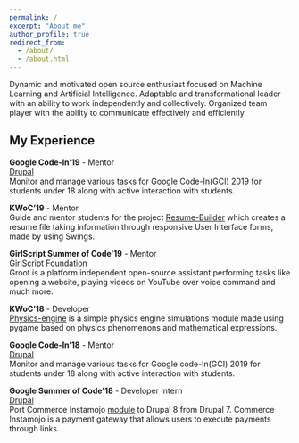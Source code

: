 ```yaml
---
permalink: /
excerpt: "About me"
author_profile: true
redirect_from: 
  - /about/
  - /about.html
---
```

Dynamic and motivated open source enthusiast focused on Machine Learning and Artificial Intelligence. Adaptable and transformational leader with an ability to work independently and collectively. Organized team player with the ability to communicate effectively and efficiently.


My Experience
-------------
**Google Code-In’19** - Mentor  
[Drupal](https://www.drupal.org)  
Monitor and manage various tasks for Google Code-In(GCI) 2019 for students under 18
along with active interaction with students.

**KWoC’19** - Mentor  
Guide and mentor students for the project [Resume-Builder](https://github.com/BhanuPrakashNani/Resume-Builder-Java) which creates a resume file taking information through responsive User Interface forms, made by using
Swings.

**GirlScript Summer of Code'19** - Mentor  
[GirlScript Foundation](https://www.girlscript.tech/home)  
Groot is a platform independent open-source assistant performing tasks like opening a
website, playing videos on YouTube over voice command and much more.

**KWoC’18** - Developer  
[Physics-engine](https://github.com/MUKESHSIHAG/physics-simulation) is a simple physics engine simulations module made using pygame based
on physics phenomenons and mathematical expressions.

**Google Code-In’18** - Mentor  
[Drupal](https://www.drupal.org)  
Monitor and manage various tasks for Google code-In(GCI) 2019 for students under 18
along with active interaction with students.

**Google Summer of Code'18** - Developer Intern  
[Drupal](https://www.drupal.org)  
Port Commerce Instamojo [module](https://github.com/BhanuPrakashNani/Commerce-Instamojo) to Drupal 8 from Drupal 7. Commerce Instamojo is a
payment gateway that allows users to execute payments through links.

